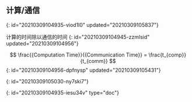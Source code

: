 ## 计算/通信
{: id="20210309104935-viod1l0" updated="20210309105837"}

计算的时间除以通信的时间
{: id="20210309104945-zzmlsid" updated="20210309104956"}

$$
\frac{{Computation Time}}{{Communication Time}} = \frac{t_{comp}}{t_{comm}}
$$
{: id="20210309104956-dpfnysp" updated="20210309105431"}

{: id="20210309105030-ny7ski7"}


{: id="20210309104935-iesu34v" type="doc"}
